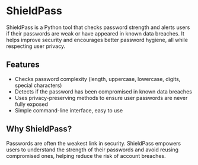 # ShieldPass
ShieldPass is a Python tool that checks password strength and alerts users if their passwords are weak or have appeared in known data breaches. It helps improve security and encourages better password hygiene, all while respecting user privacy.

## Features
- Checks password complexity (length, uppercase, lowercase, digits, special characters)  
- Detects if the password has been compromised in known data breaches  
- Uses privacy-preserving methods to ensure user passwords are never fully exposed  
- Simple command-line interface, easy to use  

## Why ShieldPass?
Passwords are often the weakest link in security. ShieldPass empowers users to understand the strength of their passwords and avoid reusing compromised ones, helping reduce the risk of account breaches.
